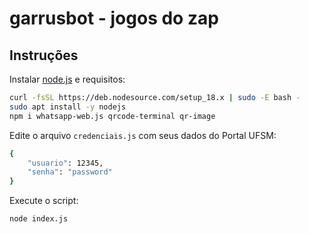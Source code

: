 # garrusbot - jogos do zap

## Instruções

Instalar [node.js](https://nodejs.org/) e requisitos:

```sh
curl -fsSL https://deb.nodesource.com/setup_18.x | sudo -E bash -
sudo apt install -y nodejs
npm i whatsapp-web.js qrcode-terminal qr-image
```

Edite o arquivo `credenciais.js` com seus dados do Portal UFSM:

```sh
{
	"usuario": 12345,
	"senha": "password"
}
```

Execute o script:

```sh
node index.js
```